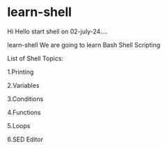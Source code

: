 # learn-shell
Hi Hello start shell on 02-july-24....

learn-shell
We are going to learn Bash Shell Scripting

List of Shell Topics:

1.Printing 

2.Variables

3.Conditions

4.Functions

5.Loops

6.SED Editor
